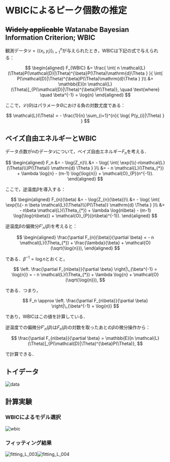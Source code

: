 # WBICによるピーク個数の推定

## ~~Widely applicable~~ Watanabe Bayesian Information Criterion; WBIC
観測データ$`\mathcal{D}=\{(x_i, y_i)\}_{i=1}^{n}`$が与えられたとき，WBICは下記の式で与えられる：

$$
\begin{aligned}
  F_{WBIC} &= \frac{
                \int{ n \mathcal{L}(\Theta)P(\mathcal{D}|\Theta)^{\beta}P(\Theta)\mathrm{d}\Theta }
              }{
                \int{ P(\mathcal{D}|\Theta)^{\beta}P(\Theta)\mathrm{d}\Theta }
              }\\
  &= \mathbb{E}[n \mathcal{L}(\Theta)]_{P(\mathcal{D}|\Theta)^{\beta}P(\Theta)},
  \quad \text{where} \quad \beta^{-1} = \log{n}
\end{aligned}
$$

ここで，$`\mathcal{L}(\Theta)`$はパラメータ$`\Theta`$における負の対数尤度である：

$$
  \mathcal{L}(\Theta) = - \frac{1}{n} \sum_{i=1}^{n}{ \log{ P(y_{i}|\Theta) } }
$$

## ベイズ自由エネルギーとWBIC
データ点数が$`n`$のデータ$`\mathcal{D}`$について，ベイズ自由エネルギー$`F_n`$を考える．

$$
\begin{aligned}
  F_n &= - \log{Z_n}\\
    &= - \log{ \int{ \exp{\\{-n\mathcal{L}(\Theta)\\}P(\Theta)} \mathrm{d} \Theta } }\\
    &= - n \mathcal{L}(\Theta_{*}) + \lambda \log{n} - (m-1) \log{\log{n}} + \mathcal{O}_{P}(n^{-1}).
\end{aligned}
$$

ここで，逆温度$`\beta`$を導入する：

$$
\begin{aligned}
  F_{n}(\beta) &= - \log{Z_{n}(\beta)}\\
    &= - \log{ \int{ \exp{\\{- n \beta \mathcal{L}(\Theta)\\}P(\Theta)} \mathrm{d} \Theta } }\\
    &= - n\beta \mathcal{L}(\Theta_{*}) + \lambda \log{n\beta} - (m-1) \log{\log{n\beta}} + \mathcal{O}_{P}((n\beta)^{-1}).
\end{aligned}
$$

逆温度$`\beta`$の偏微分$`F'_{n}(\beta)`$を考えると：

$$
\begin{aligned}
  \frac{\partial F_{n}(\beta)}{\partial \beta} = - n \mathcal{L}(\Theta_{*}) + \frac{\lambda}{\beta} + \mathcal{O}(\sqrt{\log{n}}),
\end{aligned}
$$

である．$`\beta^{-1} = \log{n}`$とおくと，

$$
  \left. \frac{\partial F_{n\beta}}{\partial \beta} \right|\_{\beta^{-1} = \log{n}} = - n \mathcal{L}(\Theta_{*}) + \lambda \log{n} + \mathcal{O}(\sqrt{\log{n}}),
$$

である．つまり，

$$
  F_n \approx \left. \frac{\partial F_{n\beta}}{\partial \beta} \right|\_{\beta^{-1} = \log{n}}
$$

であり，WBICはこの値を計算している．

逆温度での偏微分$`F'_{n}(\beta)`$は$`F_{n}(\beta)`$の対数を取ったあとの$`\beta`$の微分操作から：

$$
  \frac{\partial F_{n\beta}}{\partial \beta} = \mathbb{E}[n \mathcal{L}(\Theta)]_{P(\mathcal{D}|\Theta)^{\beta}P(\Theta)},
$$

で計算できる．

## トイデータ

![data](https://github.com/user-attachments/assets/a00186c2-6fcf-485d-a5f5-f22ac95c0036)

## 計算実験

### WBICによるモデル選択

![wbic](https://github.com/user-attachments/assets/eb90503b-a191-44aa-8391-85aaa0804259)


### フィッティング結果

![fitting_L_003](https://github.com/user-attachments/assets/e6e0b702-80e8-414a-8872-2b17487993cb)![fitting_L_004](https://github.com/user-attachments/assets/5dea02cd-7bb1-4a72-8632-25e8a339ca3e)

